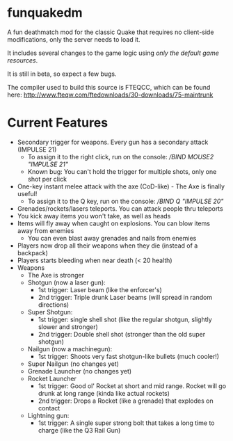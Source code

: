 funquakedm
==========

A fun deathmatch mod for the classic Quake that requires no client-side modifications, only the server needs to load it.

It includes several changes to the game logic using *only the default game resources*.

It is still in beta, so expect a few bugs.

The compiler used to build this source is FTEQCC, which can be found here: http://www.fteqw.com/ftedownloads/30-downloads/75-maintrunk

Current Features
================
 * Secondary trigger for weapons. Every gun has a secondary attack (IMPULSE 21)
    * To assign it to the right click, run on the console: */BIND MOUSE2 "IMPULSE 21"*
    * Known bug: You can't hold the trigger for multiple shots, only one shot per click
 * One-key instant melee attack with the axe (CoD-like) - The Axe is finally useful!
    * To assign it to the Q key, run on the console: */BIND Q "IMPULSE 20"*
 * Grenades/rockets/lasers teleports. You can attack people thru teleports
 * You kick away items you won't take, as well as heads
 * Items will fly away when caught on explosions. You can blow items away from enemies
   * You can even blast away grenades and nails from enemies
 * Players now drop all their weapons when they die (instead of a backpack)
 * Players starts bleeding when near death (< 20 health)
 * Weapons
   * The Axe is stronger
   * Shotgun (now a laser gun):
      * 1st trigger: Laser beam (like the enforcer's)
      * 2nd trigger: Triple drunk Laser beams (will spread in random directions)
   * Super Shotgun:
      * 1st trigger: single shell shot (like the regular shotgun, slightly slower and stronger)
      * 2nd trigger: Double shell shot (stronger than the old super shotgun)
   * Nailgun (now a machinegun):
      * 1st trigger: Shoots very fast shotgun-like bullets (much cooler!)
   * Super Nailgun (no changes yet)
   * Grenade Launcher (no changes yet)
   * Rocket Launcher
     * 1st trigger: Good ol' Rocket at short and mid range. Rocket will go drunk at long range (kinda like actual rockets)
     * 2nd trigger: Drops a Rocket (like a grenade) that explodes on contact
   * Lightning gun:
     * 1st trigger: A single super strong bolt that takes a long time to charge (like the Q3 Rail Gun)
